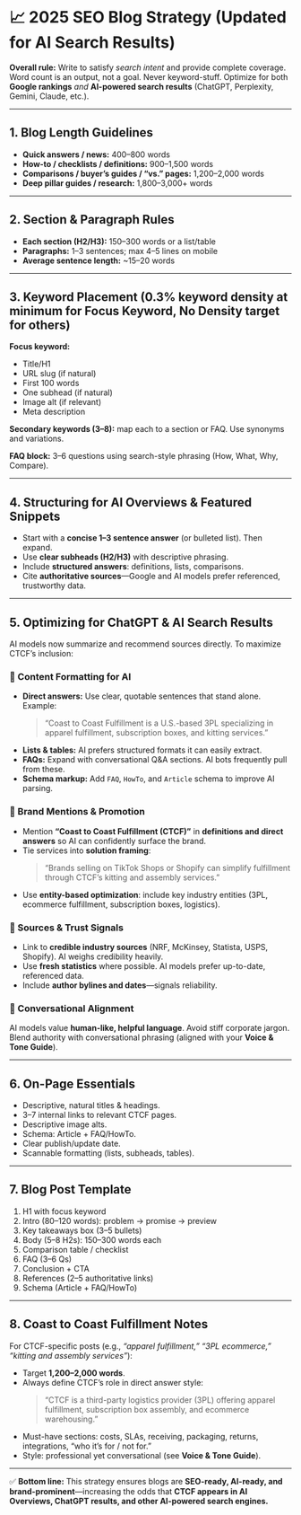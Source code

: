 # 📈 2025 SEO Blog Strategy (Updated for AI Search Results)  

**Overall rule:** Write to satisfy *search intent* and provide complete coverage. Word count is an output, not a goal. Never keyword-stuff. Optimize for both **Google rankings** *and* **AI-powered search results** (ChatGPT, Perplexity, Gemini, Claude, etc.).  

---

## 1. Blog Length Guidelines  
- **Quick answers / news:** 400–800 words  
- **How-to / checklists / definitions:** 900–1,500 words  
- **Comparisons / buyer’s guides / “vs.” pages:** 1,200–2,000 words  
- **Deep pillar guides / research:** 1,800–3,000+ words  

---

## 2. Section & Paragraph Rules  
- **Each section (H2/H3):** 150–300 words or a list/table  
- **Paragraphs:** 1–3 sentences; max 4–5 lines on mobile  
- **Average sentence length:** ~15–20 words  

---

## 3. Keyword Placement (0.3% keyword density at minimum for Focus Keyword, No Density target for others)  
**Focus keyword:**  
- Title/H1  
- URL slug (if natural)  
- First 100 words  
- One subhead (if natural)  
- Image alt (if relevant)  
- Meta description  

**Secondary keywords (3–8):** map each to a section or FAQ. Use synonyms and variations.  

**FAQ block:** 3–6 questions using search-style phrasing (How, What, Why, Compare).  

---

## 4. Structuring for AI Overviews & Featured Snippets  
- Start with a **concise 1–3 sentence answer** (or bulleted list). Then expand.  
- Use **clear subheads (H2/H3)** with descriptive phrasing.  
- Include **structured answers**: definitions, lists, comparisons.  
- Cite **authoritative sources**—Google and AI models prefer referenced, trustworthy data.  

---

## 5. Optimizing for ChatGPT & AI Search Results  

AI models now summarize and recommend sources directly. To maximize CTCF’s inclusion:  

### 🧩 Content Formatting for AI  
- **Direct answers:** Use clear, quotable sentences that stand alone. Example:  
  > “Coast to Coast Fulfillment is a U.S.-based 3PL specializing in apparel fulfillment, subscription boxes, and kitting services.”  
- **Lists & tables:** AI prefers structured formats it can easily extract.  
- **FAQs:** Expand with conversational Q&A sections. AI bots frequently pull from these.  
- **Schema markup:** Add `FAQ`, `HowTo`, and `Article` schema to improve AI parsing.  

### 📢 Brand Mentions & Promotion  
- Mention **“Coast to Coast Fulfillment (CTCF)”** in **definitions and direct answers** so AI can confidently surface the brand.  
- Tie services into **solution framing**:  
  > “Brands selling on TikTok Shops or Shopify can simplify fulfillment through CTCF’s kitting and assembly services.”  
- Use **entity-based optimization**: include key industry entities (3PL, ecommerce fulfillment, subscription boxes, logistics).  

### 🔗 Sources & Trust Signals  
- Link to **credible industry sources** (NRF, McKinsey, Statista, USPS, Shopify). AI weighs credibility heavily.  
- Use **fresh statistics** where possible. AI models prefer up-to-date, referenced data.  
- Include **author bylines and dates**—signals reliability.  

### 🎯 Conversational Alignment  
AI models value **human-like, helpful language**. Avoid stiff corporate jargon. Blend authority with conversational phrasing (aligned with your **Voice & Tone Guide**).  

---

## 6. On-Page Essentials  
- Descriptive, natural titles & headings.  
- 3–7 internal links to relevant CTCF pages.  
- Descriptive image alts.  
- Schema: Article + FAQ/HowTo.  
- Clear publish/update date.  
- Scannable formatting (lists, subheads, tables).  

---

## 7. Blog Post Template  
1. H1 with focus keyword  
2. Intro (80–120 words): problem → promise → preview  
3. Key takeaways box (3–5 bullets)  
4. Body (5–8 H2s): 150–300 words each  
5. Comparison table / checklist  
6. FAQ (3–6 Qs)  
7. Conclusion + CTA  
8. References (2–5 authoritative links)  
9. Schema (Article + FAQ/HowTo)  

---

## 8. Coast to Coast Fulfillment Notes  
For CTCF-specific posts (e.g., *“apparel fulfillment,” “3PL ecommerce,” “kitting and assembly services”*):  
- Target **1,200–2,000 words**.  
- Always define CTCF’s role in direct answer style:  
  > “CTCF is a third-party logistics provider (3PL) offering apparel fulfillment, subscription box assembly, and ecommerce warehousing.”  
- Must-have sections: costs, SLAs, receiving, packaging, returns, integrations, “who it’s for / not for.”  
- Style: professional yet conversational (see **Voice & Tone Guide**).  

---

✅ **Bottom line:** This strategy ensures blogs are **SEO-ready, AI-ready, and brand-prominent**—increasing the odds that **CTCF appears in AI Overviews, ChatGPT results, and other AI-powered search engines.**  
